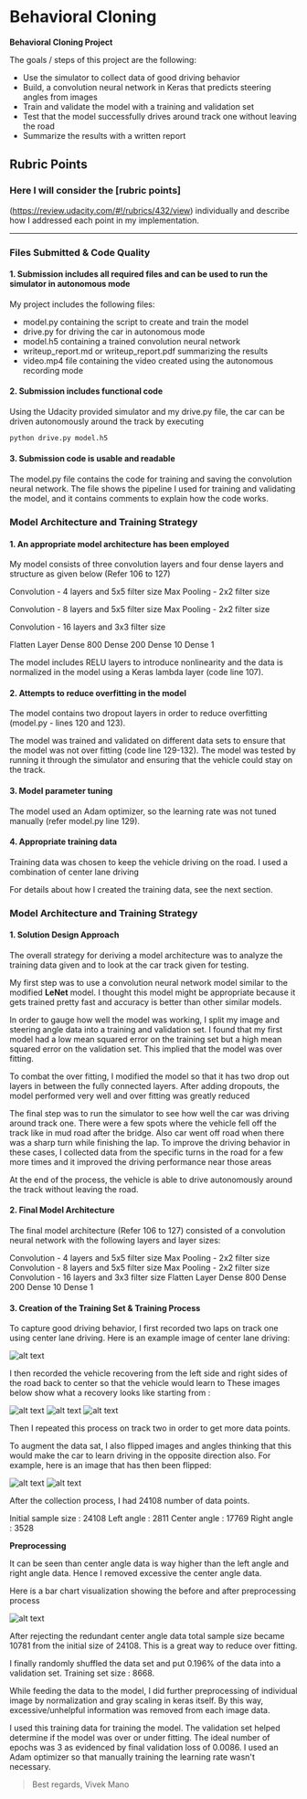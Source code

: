 

# **Behavioral Cloning** 

**Behavioral Cloning Project**

The goals / steps of this project are the following:
* Use the simulator to collect data of good driving behavior
* Build, a convolution neural network in Keras that predicts steering angles from images
* Train and validate the model with a training and validation set
* Test that the model successfully drives around track one without leaving the road
* Summarize the results with a written report


[//]: # (Image References)

[image1]: ./imgs/center_lane.jpg "Center lane driving"
[image2]: ./imgs/recovery_1.jpg "Recovery 1"
[image3]: ./imgs/recovery_2.jpg "Recovery 2"
[image4]: ./imgs/recovery_3.jpg "Recovery 3"
[image5]: ./imgs/normal.jpg "Normal"
[image6]: ./imgs/reversed.jpg "Flipped"
[image7]: ./imgs/stats.jpg "Stats"


## Rubric Points
### Here I will consider the [rubric points]
(https://review.udacity.com/#!/rubrics/432/view) individually and describe how I addressed each point in my implementation.  

---
### Files Submitted & Code Quality

#### 1. Submission includes all required files and can be used to run the simulator in autonomous mode

My project includes the following files:
* model.py containing the script to create and train the model
* drive.py for driving the car in autonomous mode
* model.h5 containing a trained convolution neural network 
* writeup_report.md or writeup_report.pdf summarizing the results
* video.mp4 file containing the video created using the autonomous recording mode

#### 2. Submission includes functional code
Using the Udacity provided simulator and my drive.py file, the car can be driven autonomously around the track by executing 
```sh
python drive.py model.h5
```

#### 3. Submission code is usable and readable

The model.py file contains the code for training and saving the convolution neural network. The file shows the pipeline I used for training and validating the model, and it contains comments to explain how the code works.

### Model Architecture and Training Strategy

#### 1. An appropriate model architecture has been employed

My model consists of three convolution layers and four dense layers and structure as given below (Refer 106 to 127)

Convolution - 4 layers and 5x5 filter size
Max Pooling - 2x2 filter size

Convolution - 8 layers and 5x5 filter size
Max Pooling - 2x2 filter size

Convolution - 16 layers and 3x3 filter size

Flatten Layer
Dense 800
Dense 200
Dense 10
Dense 1

The model includes RELU layers to introduce nonlinearity and the data is normalized in the model using a Keras lambda layer (code line 107). 

#### 2. Attempts to reduce overfitting in the model

The model contains two dropout layers in order to reduce overfitting (model.py - lines 120 and 123). 

The model was trained and validated on different data sets to ensure that the model was not over fitting (code line 129-132). The model was tested by running it through the simulator and ensuring that the vehicle could stay on the track.

#### 3. Model parameter tuning

The model used an Adam optimizer, so the learning rate was not tuned manually (refer model.py line 129).

#### 4. Appropriate training data

Training data was chosen to keep the vehicle driving on the road. I used a combination of center lane driving 

For details about how I created the training data, see the next section. 

### Model Architecture and Training Strategy

#### 1. Solution Design Approach

The overall strategy for deriving a model architecture was to analyze the training data given and to look at the car track given for testing.

My first step was to use a convolution neural network model similar to the modified **LeNet** model.  I thought this model might be appropriate because it gets trained pretty fast and accuracy is better than other similar models.

In order to gauge how well the model was working, I split my image and steering angle data into a training and validation set. I found that my first model had a low mean squared error on the training set but a high mean squared error on the validation set. This implied that the model was over fitting. 

To combat the over fitting, I modified the model so that it has two drop out layers in between the fully connected layers. After adding dropouts, the model performed very well and over fitting was greatly reduced

The final step was to run the simulator to see how well the car was driving around track one. There were a few spots where the vehicle fell off the track like in mud road after the bridge. Also car went off road when there was a sharp turn while finishing the lap. To improve the driving behavior in these cases, I collected data from the specific turns in the road for a few more times and it improved the driving performance near those areas

At the end of the process, the vehicle is able to drive autonomously around the track without leaving the road.

#### 2. Final Model Architecture

The final model architecture (Refer 106 to 127) consisted of a convolution neural network with the following layers and layer sizes:

Convolution - 4 layers and 5x5 filter size
Max Pooling - 2x2 filter size
Convolution - 8 layers and 5x5 filter size
Max Pooling - 2x2 filter size
Convolution - 16 layers and 3x3 filter size
Flatten Layer
Dense 800
Dense 200
Dense 10
Dense 1

#### 3. Creation of the Training Set & Training Process

To capture good driving behavior, I first recorded two laps on track one using center lane driving. Here is an example image of center lane driving:

![alt text][image1]

I then recorded the vehicle recovering from the left side and right sides of the road back to center so that the vehicle would learn to  These images below show what a recovery looks like starting from :

![alt text][image2]
![alt text][image3]
![alt text][image4]

Then I repeated this process on track two in order to get more data points.

To augment the data sat, I also flipped images and angles thinking that this would make the car to learn driving in the opposite direction also. For example, here is an image that has then been flipped:

![alt text][image5]
![alt text][image6]

After the collection process, I had 24108 number of data points. 

Initial sample size : 24108
Left angle : 2811
Center angle : 17769
Right angle : 3528

**Preprocessing**

It can be seen than center angle data is way higher than the left angle and right angle data. Hence I removed excessive the center angle data.

Here is a bar chart visualization showing the before and after preprocessing process

![alt text][image7]

After rejecting the redundant center angle data total sample size became 10781 from the initial size of 24108. This is a great way to reduce over fitting. 

I finally randomly shuffled the data set and put 0.196% of the data into a validation set. Training set size : 8668.

While feeding the data to the model, I did further preprocessing of individual image by normalization and gray scaling in keras itself. By this way, excessive/unhelpful information was removed from each image data.

I used this training data for training the model. The validation set helped determine if the model was over or under fitting. The ideal number of epochs was 3 as evidenced by final validation loss of 0.0086. I used an Adam optimizer so that manually training the learning rate wasn't necessary.

> Best regards, 
> Vivek Mano
